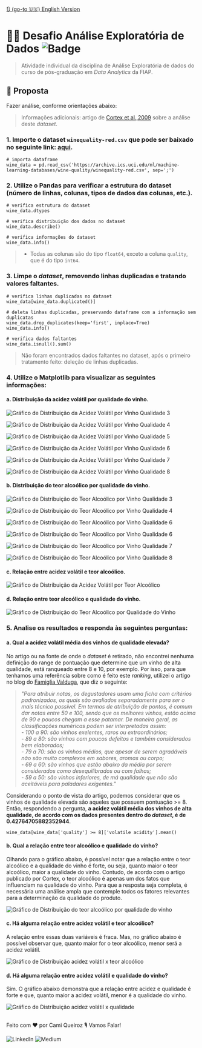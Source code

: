 
[🔃 (go-to 🇺🇸) English Version](https://github.com/camimq/fiap_wine/blob/main/README.md)

# 👩‍💻 Desafio Análise Exploratória de Dados ![Badge](https://img.shields.io/static/v1?label=license&message=MIT&color=0677B9)

> Atividade individual da disciplina de Análise Exploratória de dados do curso de pós-graduação em _Data Analytics_ da FIAP.

## 🎯 Proposta

Fazer análise, conforme orientações abaixo:

> Informações adicionais: artigo de [Cortex et al.,2009](http://www3.dsi.uminho.pt/pcortez/wine5.pdf) sobre a análise deste _dataset_.

### 1. Importe o dataset `winequality-red.csv` que pode ser baixado no seguinte link: [aqui](https://archive.ics.uci.edu/ml/machine-learning-databases/wine-quality/winequality-red.csv).

```
# importa dataframe
wine_data = pd.read_csv('https://archive.ics.uci.edu/ml/machine-learning-databases/wine-quality/winequality-red.csv', sep=';')
```

### 2. Utilize o Pandas para verificar a estrutura do dataset (número de linhas, colunas, tipos de dados das colunas, etc.).

```
# verifica estrutura do dataset
wine_data.dtypes

# verifica distribuição dos dados no dataset
wine_data.describe()

# verifica informações do dataset
wine_data.info()
```

> - Todas as colunas são do tipo `float64`, exceto a coluna `quality`, que é do tipo `int64`.

### 3. Limpe o _dataset_, removendo linhas duplicadas e tratando valores faltantes.

```
# verifica linhas duplicadas no dataset
wine_data[wine_data.duplicated()]

# deleta linhas duplicadas, preservando dataframe com a informação sem duplicatas
wine_data.drop_duplicates(keep='first', inplace=True)
wine_data.info()

# verifica dados faltantes
wine_data.isnull().sum()
```
> Não foram encontrados dados faltantes no dataset, após o primeiro tratamento feito: deleção de linhas duplicadas.

### 4. Utilize o Matplotlib para visualizar as seguintes informações: </br>

#### a. Distribuição da acidez volátil por qualidade do vinho.</br>
![Gráfico de Distribuição da Acidez Volátil por Vinho Qualidade 3](plots/dist_acidez_x_vinhos_3.png)

![Gráfico de Distribuição da Acidez Volátil por Vinho Qualidade 4](plots/dist_acidez_x_vinhos_4.png)

![Gráfico de Distribuição da Acidez Volátil por Vinho Qualidade 5](plots/dist_acidez_x_vinhos_5.png)

![Gráfico de Distribuição da Acidez Volátil por Vinho Qualidade 6](plots/dist_acidez_x_vinhos_6.png)

![Gráfico de Distribuição da Acidez Volátil por Vinho Qualidade 7](plots/dist_acidez_x_vinhos_7.png)

![Gráfico de Distribuição da Acidez Volátil por Vinho Qualidade 8](plots/dist_acidez_x_vinhos_8.png)

#### b. Distribuição do teor alcoólico por qualidade do vinho.</br>
![Gráfico de Distribuição do Teor Alcoólico por Vinho Qualidade 3](plots/dist_teor_x_qualidade_3.png)

![Gráfico de Distribuição do Teor Alcoólico por Vinho Qualidade 4](plots/dist_teor_x_qualidade_4.png)

![Gráfico de Distribuição do Teor Alcoólico por Vinho Qualidade 6](plots/dist_teor_x_qualidade_6.png)

![Gráfico de Distribuição do Teor Alcoólico por Vinho Qualidade 6](plots/dist_teor_x_qualidade_6.png)

![Gráfico de Distribuição do Teor Alcoólico por Vinho Qualidade 7](plots/dist_teor_x_qualidade_7.png)

![Gráfico de Distribuição do Teor Alcoólico por Vinho Qualidade 8](plots/dist_teor_x_qualidade_8.png)

#### c. Relação entre acidez volátil e teor alcoólico.</br>
![Gráfico de Distribuição da Acidez Volátil por Teor Alcoólico](plots/rel_acidez_x_teor.png)

#### d. Relação entre teor alcoólico e qualidade do vinho.</br>
![Gráfico de Distribuição do Teor Alcoólico por Qualidade do Vinho](plots/rel_teor_x_qualidade.png)

### 5. Analise os resultados e responda às seguintes perguntas:</br>
#### a. Qual a acidez volátil média dos vinhos de qualidade elevada?</br>
  
No artigo ou na fonte de onde o _dataset_ é retirado, não encontrei nenhuma definição do range de pontuação que determine que um vinho de alta qualidade, está ranqueado entre 8 e 10, por exemplo. Por isso, para que tenhamos uma referência sobre como é feito este _ranking_, utilizei o artigo no blog do [Famiglia Valduga](https://blog.famigliavalduga.com.br/o-que-e-e-como-funciona-o-sistema-de-pontuacao-de-vinhos/), que diz o seguinte:

>_"Para atribuir notas, os degustadores usam uma ficha com critérios padronizados, os quais são avaliados separadamente para ser o mais técnico possível. Em termos de atribuição de pontos, é comum dar notas entre 50 e 100, sendo que os melhores vinhos, estão acima de 90 e poucos chegam a esse patamar._
>_De maneira geral, as classificações numéricas podem ser interpretadas assim:_</br>
>_- 100 a 90: são vinhos exelentes, raros ou extraordinários;_</br>
>_- 89 a 80: são vinhos com poucos defeitos e também considerados bem elaborados;_</br>
>_- 79 a 70: são os vinhos médios, que apesar de serem agradáveis não são muito complexos em sabores, aromas ou corpo;_</br>
>_- 69 a 60: são vinhos que estão abaixo da média por serem considerados como desequilibrados ou com falhas;_</br>
>_- 59 a 50: são vinhos inferiores, de má qualidade que não são aceitáveis para paladares exigentes."_
  
  Considerando o ponto de vista do artigo, podemos considerar que os vinhos de qualidade elevada são aqueles que possuem pontuação >= 8. Então, respondendo a pergunta, **a acidez volátil média dos vinhos de alta qualidade, de acordo com os dados presentes dentro do _dataset_, é de 0.42764705882352944**.

  ```
  wine_data[wine_data['quality'] >= 8]['volatile acidity'].mean()
  ```

#### b. Qual a relação entre teor alcoólico e qualidade do vinho?</br>
  
Olhando para o gráfico abaixo, é possível notar que a relação entre o teor alcoólico e a qualidade do vinho é forte, ou seja, quanto maior o teor alcoólico, maior a qualidade do vinho. Contudo, de acordo com o artigo publicado por Cortex, o teor alcoólico é apenas um dos fatos que influenciam na qualidade do vinho. Para que a resposta seja completa, é necessária uma análise ampla que contemple todos os fatores relevantes para a determinação da qualidade do produto.

![Gráfico de Distribuição do teor alcoólico por qualidade do vinho](plots/distribuicao_teor_alcoolico_x_qualidade_vinho.png)

#### c. Há alguma relação entre acidez volátil e teor alcoólico?</br>

A relação entre essas duas variáveis é fraca. Mas, no gráfico abaixo é possível observar que, quanto maior for o teor alcoólico, menor será a acidez volátil.

![Gráfico de Distribuição acidez volátil x teor alcoólico](plots/distribuicao_acidez_volatil_x_teor_alcoolico.png)


#### d. Há alguma relação entre acidez volátil e qualidade do vinho?</br>

Sim. O gráfico abaixo demonstra que a relação entre acidez e qualidade é forte e que, quanto maior a acidez volátil, menor é a qualidade do vinho.

![Gráfico de Distribuição acidez volátil x qualidade](plots/distribuicao_acidez_volatil_x_qualidade.png)

##

Feito com ❤️ por Cami Queiroz 🎙 Vamos Falar!

![LinkedIn](https://img.shields.io/badge/linkedin-%230077B5.svg?style=for-the-badge&logo=linkedin&logoColor=white&link=https://www.linkedin.com/in/camilaqueiroz)  ![Medium](https://img.shields.io/badge/Medium-12100E?style=for-the-badge&logo=medium&logoColor=white&https://medium.com/@camimq/)